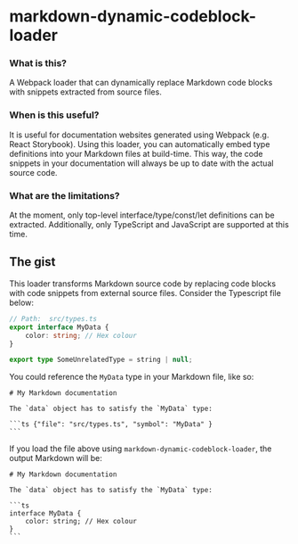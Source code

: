 # markdown-dynamic-codeblock-loader

### What is this?

A Webpack loader that can dynamically replace Markdown code blocks with snippets
extracted from source files.

### When is this useful?

It is useful for documentation websites generated using Webpack (e.g. React Storybook).
Using this loader, you can automatically embed type definitions into your Markdown files
at build-time. This way, the code snippets in your documentation will always be up to
date with the actual source code.

### What are the limitations?

At the moment, only top-level interface/type/const/let definitions can be extracted.
Additionally, only TypeScript and JavaScript are supported at this time.

## The gist

This loader transforms Markdown source code by replacing code blocks with code
snippets from external source files. Consider the Typescript file below:

```ts
// Path:  src/types.ts
export interface MyData {
    color: string; // Hex colour
}

export type SomeUnrelatedType = string | null;
```

You could reference the `MyData` type in your Markdown file, like so:

    # My Markdown documentation

    The `data` object has to satisfy the `MyData` type:

    ```ts {"file": "src/types.ts", "symbol": "MyData" }
    ```

If you load the file above using `markdown-dynamic-codeblock-loader`, the output
Markdown will be:

    # My Markdown documentation

    The `data` object has to satisfy the `MyData` type:

    ```ts
    interface MyData {
        color: string; // Hex colour
    }
    ```
